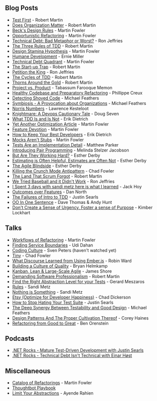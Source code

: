 ## Blog Posts
* [Test First](https://blog.8thlight.com/uncle-bob/2013/09/23/Test-first.html) - Robert Martin
* [Does Organization Matter](http://blog.cleancoder.com/uncle-bob/2015/04/15/DoesOrganizationMatter.html) - Robert Martin
* [Beck's Design Rules](http://martinfowler.com/bliki/BeckDesignRules.html) - Martin Fowler
* [Opportunistic Refactoring](http://martinfowler.com/bliki/OpportunisticRefactoring.html) - Martin Fowler
* [Technical Debt: Bad Metaphor or Worst?](http://ronjeffries.com/articles/015-11/tech-debt/) - Ron Jeffries
* [The Three Rules of TDD](http://butunclebob.com/ArticleS.UncleBob.TheThreeRulesOfTdd) - Robert Martin
* [Design Stamina Hypothesis](http://martinfowler.com/bliki/DesignStaminaHypothesis.html) - Martin Fowler
* [Humane Development](https://ernie.io/2014/12/17/humane-development/) - Ernie Miller
* [Technical Debt Quadrant](http://martinfowler.com/bliki/TechnicalDebtQuadrant.html) - Martin Fowler
* [The Start-up Trap](http://blog.8thlight.com/uncle-bob/2013/03/05/TheStartUpTrap.html) - Robert Martin
* [Petition the King](http://ronjeffries.com/xprog/articles/petitiontheking/) - Ron Jeffries
* [The Cycles of TDD](http://blog.cleancoder.com/uncle-bob/2014/12/17/TheCyclesOfTDD.html) - Robert Martin
* [Thorns Around the Gold](http://blog.cleancoder.com/uncle-bob/2014/11/19/GoingForTheGold.html) - Robert Martin
* [Project vs. Product](https://www.thoughtworks.com/insights/blog/project-vs-product) - Tabassum Farooque Memon
* [Healthy Codebase and Preparatory Refactoring](http://brewhouse.io/blog/2014/11/10/healthy-codebase-and-preparatory-refactoring.html) - Phillippe Creux
* [Detecting Shoved Code](https://michaelfeathers.silvrback.com/detecting-shoved-code) - Michael Feathers
* [Symbiosis - A Provocation about Organizations](https://drive.google.com/file/d/0B8ZX1RoWHuiJRnppcERLNjdSV00/view) - Michael Feathers
* [Norris Numbers](http://www.teamten.com/lawrence/writings/norris-numbers.html) - Lawrence Kesteloot
* [Knightmare: A Devops Cautionary Tale](http://dougseven.com/2014/04/17/knightmare-a-devops-cautionary-tale/) - Doug Seven
* [What TDD Is and Is Not](http://www.daedtech.com/what-tdd-is-and-is-not) - Erik Dietrich
* [Yet Another Optimization Article](http://martinfowler.com/ieeeSoftware/yetOptimization.pdf) - Martin Fowler
* [Feature Devotion](http://martinfowler.com/bliki/FeatureDevotion.html) - Martin Fowler
* [How to Keep Your Best Developers](http://www.daedtech.com/how-to-keep-your-best-programmers) - Erik Dietrich
* [Mocks Aren't Stubs](http://martinfowler.com/articles/mocksArentStubs.html) - Martin Fowler
* [Tests Are an Implementation Detail](https://blog.pivotal.io/pivotal-labs/labs/tests-implementation-detail) - Matthew Parker
* [Introducing Pair Programming](http://www.infoq.com/articles/introducing-pair-programming) - Melinda Stelzer Jacobson
* [But Are They Working Hard?](http://www.estherderby.com/2012/02/but-are-they-working-hard.html) - Esther Derby
* [Estimating is Often Helpful, Estimates are Often Not](http://www.estherderby.com/2012/03/estimating-is-often-helpful-estimates-are-often-not.html) - Esther Derby
* [The Agile Blindside](http://www.estherderby.com/2011/05/the-agile-blindside.html) - Esther Derby
* [Killing the Crunch Mode Antipattern](http://chadfowler.com/blog/2014/01/22/the-crunch-mode-antipattern/) - Chad Fowler
* [The Land That Scrum Forgot](https://www.scrumalliance.org/community/articles/2010/december/the-land-that-scrum-forgot) - Robert Martin
* [We Tried Baseball and it Didn't Work](http://ronjeffries.com/xprog/articles/jatbaseball/) - Ron Jeffries
* [I Spent 3 days with sandi metz here is what I learned](http://red-badger.com/blog/2014/08/20/i-spent-3-days-with-sandi-metz-heres-what-i-learned/) - Jack Hoy
* [Outcomes over Features](http://dannorth.net/2006/10/28/outcomes-over-features-the-fifth-agile-value/) - Dan North
* [The Failures of Intro to TDD](http://blog.testdouble.com/posts/2014-01-25-the-failures-of-intro-to-tdd.html) - Justin Searls
* [OO In One Sentence](https://media.pragprog.com/articles/may_04_oo1.pdf) - Dave Thomas & Andy Hunt
* [Don't Create a Sense of Urgency, Foster a sense of Purpose](https://medium.com/@kimber_lockhart/don-t-create-a-sense-of-urgency-foster-a-sense-of-purpose-724e309ecdb0#.sjfzc3ha0) - Kimber Lockhart

## Talks
* [Workflows of Refactoring](https://youtu.be/vqEg37e4Mkw) - Martin Fowler
* [Finding Service Boundaries](https://vimeo.com/113515335) - Udi Dahan
* [Coding Culture](http://m.ustream.tv/recorded/61443548?rmalang=en_US) - Sven Peters (haven't watched yet)
* [Tiny](http://www.infoq.com/presentations/small-iteration-method-team) - Chad Fowler
* [What Discourse Learned from Using Ember.js](https://www.youtube.com/watch?v=2s9iOTNl2g0) - Robin Ward
* [Building a Culture of Quality](https://www.youtube.com/watch?v=Jsi1YTkXwxA) - Bryan Helmkamp
* [Kanban, Lean & Large-Scale Agile](https://www.youtube.com/watch?v=Jsi1YTkXwxA) - James Shore
* [Demanding Software Professionalism](https://vimeo.com/56708193) - Robert Martin
* [Find the Right Abstraction Level for your Tests](http://m.ustream.tv/recorded/46744750) - Gerard Meszaros
* [Rules](https://www.youtube.com/watch?v=npOGOmkxuio) - Sandi Metz
* [Nothing is Something](https://www.youtube.com/watch?v=29MAL8pJImQ) - Sandi Metz
* [Etsy (Optimize for Developer Happiness)](https://youtu.be/22EECFEk9Xs) - Chad Dickerson
* [How to Stop Hating Your Test Suite](https://www.youtube.com/watch?v=VD51AkG8EZw) - Justin Searls
* [The Deep Synergy Between Testability and Good Design](https://www.youtube.com/watch?v=4cVZvoFGJTU) - Michael Feathers
* [Design Patterns And The Proper Cultivation Thereof](https://www.youtube.com/watch?v=vqN3TQgsXzI) - Corey Haines
* [Refactoring from Good to Great](https://www.youtube.com/watch?v=DC-pQPq0acs) - Ben Orenstein

## Podcasts
* [.NET Rocks - Mature Test-Driven Development with Justin Searls](https://www.dotnetrocks.com/?show=1207)
* [.NET Rocks - Technical Debt Isn't Technical with Einar H&oslash;st](https://www.dotnetrocks.com/?show=1235)

## Miscellaneous
* [Catalog of Refactorings](http://refactoring.com/catalog/) - Martin Fowler
* [Thoughtbot Playbook](http://playbook.thoughtbot.com/) 
* [Limit Your Abstractions](https://ayende.com/blog/154209/limit-your-abstractions-refactoring-toward-reduced-abstractions) - Ayende Rahien 


